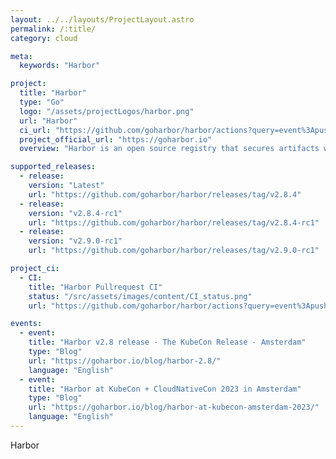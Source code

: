 ```yaml
---
layout: ../../layouts/ProjectLayout.astro
permalink: /:title/
category: cloud

meta:
  keywords: "Harbor"

project:
  title: "Harbor"
  type: "Go"
  logo: "/assets/projectLogos/harbor.png"
  url: "Harbor"
  ci_url: "https://github.com/goharbor/harbor/actions?query=event%3Apush+branch%3Amain+workflow%3ACI+"
  project_official_url: "https://goharbor.io"
  overview: "Harbor is an open source registry that secures artifacts with policies and role-based access control, ensures images are scanned and free from vulnerabilities, and signs images as trusted. Harbor, a CNCF Graduated project, delivers compliance, performance, and interoperability to help you consistently and securely manage artifacts across cloud native compute platforms like Kubernetes and Docker."

supported_releases:
  - release:
    version: "Latest"
    url: "https://github.com/goharbor/harbor/releases/tag/v2.8.4"
  - release:
    version: "v2.8.4-rc1"
    url: "https://github.com/goharbor/harbor/releases/tag/v2.8.4-rc1"
  - release:
    version: "v2.9.0-rc1"
    url: "https://github.com/goharbor/harbor/releases/tag/v2.9.0-rc1"

project_ci:
  - CI:
    title: "Harbor Pullrequest CI"
    status: "/src/assets/images/content/CI_status.png"
    url: "https://github.com/goharbor/harbor/actions?query=event%3Apush+branch%3Amain+workflow%3ACI+"

events:
  - event:
    title: "Harbor v2.8 release - The KubeCon Release - Amsterdam"
    type: "Blog"
    url: "https://goharbor.io/blog/harbor-2.8/"
    language: "English"
  - event:
    title: "Harbor at KubeCon + CloudNativeCon 2023 in Amsterdam"
    type: "Blog"
    url: "https://goharbor.io/blog/harbor-at-kubecon-amsterdam-2023/"
    language: "English"
---
```


<p>Harbor</p>
